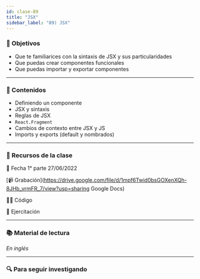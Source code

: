 ```yaml
---
id: clase-89
title: "JSX"
sidebar_label: "89) JSX"
---
```


### 🏁 Objetivos

- Que te familiarices con la sintaxis de JSX y sus particularidades
- Que puedas crear componentes funcionales
- Que puedas importar y exportar componentes

---

### 📝 Contenidos

- Definiendo un componente
- JSX y sintaxis
- Reglas de JSX
- `React.Fragment`
- Cambios de contexto entre JSX y JS
- Imports y exports (default y nombrados)

---

### 🚀 Recursos de la clase

📆 Fecha 1° parte 27/06/2022

[📹 Grabación](https://drive.google.com/file/d/1mpf6Twid0bsGOXenXQh-8JHb_vrmFR_7/view?usp=sharing
Google Docs)

👩‍💻 Código

💪 Ejercitación

---

### 📚 Material de lectura

_En inglés_

---

### 🔍 Para seguir investigando
